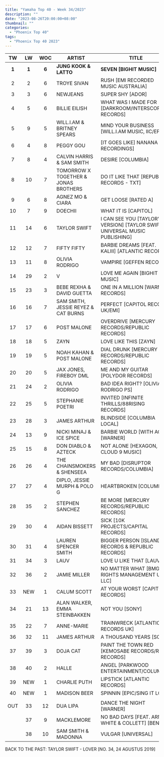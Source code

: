 ```yaml
---
title: "Yamaha Top 40 - Week 34/2023"
description: ""
date: "2023-08-26T20:00:00+08:00"
thumbnail: ""
categories:
  - "Phoenix Top 40"
tags:
  - "Phoenix Top 40 2023"
---
```

<!--more-->
|TW|LW|WOC|ARTIST|TITLE|PEAK|
|:---:|:---:|:---:|---|---|:---:|
|**1**|**1**|**6**|**JUNG KOOK & LATTO**|**SEVEN [BIGHIT MUSIC]**|**1**|
|2|2|6|TROYE SIVAN|RUSH [EMI RECORDED MUSIC AUSTRALIA]|2|
|3|3|6|NEWJEANS|SUPER SHY [ADOR]|3|
|4|5|6|BILLIE EILISH|WHAT WAS I MADE FOR [DARKROOM/INTERSCOPE RECORDS]|4|
|5|9|5|WILL.I.AM & BRITNEY SPEARS|MIND YOUR BUSINESS [WILL.I.AM MUSIC, IIC/EPIC]|5|
|6|4|8|PEGGY GOU|[IT GOES LIKE] NANANA [XL RECORDINGS]|1|
|7|8|4|CALVIN HARRIS & SAM SMITH|DESIRE [COLUMBIA]|7|
|8|10|7|TOMORROW X TOGETHER & JONAS BROTHERS|DO IT LIKE THAT [REPUBLIC RECORDS - TXT]|8|
|9|6|8|AGNEZ MO & CIARA|GET LOOSE [RATED A]|2|
|10|7|9|DOECHII|WHAT IT IS [CAPITOL]|7|
|11|14|6|TAYLOR SWIFT|I CAN SEE YOU [TAYLOR'S VERSION] [TAYLOR SWIFT, UNIVERSAL MUSIC PUBLISHING]|11|
|12|12|7|FIFTY FIFTY|BARBIE DREAMS [FEAT. KALIII] [ATLANTIC RECORDS]|12|
|13|11|8|OLIVIA RODRIGO|VAMPIRE [GEFFEN RECORDS]|4|
|14|29|2|V|LOVE ME AGAIN [BIGHIT MUSIC]|14|
|15|23|3|BEBE REXHA & DAVID GUETTA|ONE IN A MILLION [WARNER RECORDS]|15|
|16|16|7|SAM SMITH, JESSIE REYEZ & CAT BURNS|PERFECT [CAPITOL RECORDS UK/EMI]|16|
|17|17|6|POST MALONE|OVERDRIVE [MERCURY RECORDS/REPUBLIC RECORDS]|17|
|18|18|5|ZAYN|LOVE LIKE THIS [ZAYN]|18|
|19|19|5|NOAH KAHAN & POST MALONE|DIAL DRUNK [MERCURY RECORDS/REPUBLIC RECORDS]|19|
|20|20|5|JAX JONES, FIREBOY DML|ME AND MY GUITAR [POLYDOR RECORDS]|20|
|21|24|2|OLIVIA RODRIGO|BAD IDEA RIGHT? [OLIVIA RODRIGO PS]|21|
|22|25|5|STEPHANIE POETRI|INVITED [INFINITE THRILLS/88RISING RECORDS]|22|
|23|28|3|JAMES ARTHUR|BLINDSIDE [COLUMBIA LOCAL]|23|
|24|13|9|NICKI MINAJ & ICE SPICE|BARBIE WORLD [WITH AQUA] [WARNER]|8|
|25|15|8|DON DIABLO & AZTECK|NOT ALONE [HEXAGON, CLOUD 9 MUSIC]|15|
|26|26|4|THE CHAINSMOKERS & SHENSEEA|MY BAD [DISRUPTOR RECORDS/COLUMBIA]|26|
|27|27|4|DIPLO, JESSIE MURPH & POLO G|HEARTBROKEN [COLUMBIA]|27|
|28|35|2|STEPHEN SANCHEZ|BE MORE [MERCURY RECORDS/REPUBLIC RECORDS]|28|
|29|30|4|AIDAN BISSETT|SICK [10K PROJECTS/CAPITAL RECORDS]|29|
|30|31|4|LAUREN SPENCER SMITH|BIGGER PERSON [ISLAND RECORDS & REPUBLIC RECORDS]|30|
|31|34|3|LAUV|LOVE U LIKE THAT [LAUV]|31|
|32|36|2|JAMIE MILLER|NO MATTER WHAT [BMG RIGHTS MANAGEMENT US LLC]|32|
|33|NEW|1|CALUM SCOTT|AT YOUR WORST [CAPITOL RECORDS]|33|
|34|21|13|ALAN WALKER, EMMA STEINBAKKEN|NOT YOU [SONY]|1|
|35|22|7|ANNE-MARIE|TRAINWRECK [ATLANTIC RECORDS UK]|22|
|36|32|11|JAMES ARTHUR|A THOUSAND YEARS [SONY]|3|
|37|39|3|DOJA CAT|PAINT THE TOWN RED [KEMOSABE RECORDS/RCA RECORDS]|37|
|38|40|2|HALLE|ANGEL [PARKWOOD ENTERTAINMENT/COLUMBIA]|38|
|39|NEW|1|CHARLIE PUTH|LIPSTICK [ATLANTIC RECORDS]|39|
|40|NEW|1|MADISON BEER|SPINNIN [EPIC/SING IT LOUD]|40|
|||||||
|OUT|33|12|DUA LIPA|DANCE THE NIGHT [WARNER]|4|
||37|9|MACKLEMORE|NO BAD DAYS [FEAT. ARMANI WHITE & COLLETT] [BENDO]|15|
||38|10|SAM SMITH & MADONNA|VULGAR [UNIVERSAL]|1|

BACK TO THE PAST: TAYLOR SWIFT - LOVER [NO. 34, 24 AGUSTUS 2019]